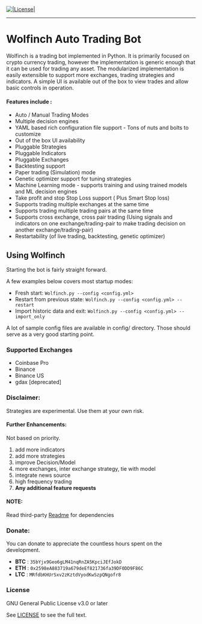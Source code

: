 [![|License|](https://img.shields.io/badge/license-GPL%20v3.0-brightgreen.svg)](LICENSE)

********
# Wolfinch Auto Trading Bot

Wolfinch is a trading bot implemented in Python. It is primarily focused on crypto currency trading, however the implementation is generic enough that it can be used for trading any asset. The modularized implementation is easily extensible to support more exchanges, trading strategies and indicators. A simple UI is available out of the box to view trades and allow basic controls in operation. 

#### Features include : 
* Auto / Manual Trading Modes
* Multiple decision engines
* YAML based rich configuration file support - Tons of nuts and bolts to customize
* Out of the box UI availability
* Pluggable Strategies 
* Pluggable Indicators
* Pluggable Exchanges
* Backtesting support
* Paper trading (Simulation) mode
* Genetic optimizer support for tuning strategies
* Machine Learning mode - supports training and using trained models and ML decision engines
* Take profit and stop Stop Loss support ( Plus Smart Stop loss)
* Supports trading multiple exchanges at the same time
* Supports trading multiple trading pairs at the same time
* Supports cross exchange, cross pair trading (Using signals and indicators on one exchange/trading-pair to make trading decision on another exchange/trading-pair)
* Restartability (of live trading, backtesting, genetic optimizer)

## Using Wolfinch

Starting the bot is fairly straight forward. 

A few examples below covers most startup modes:
* Fresh start: 
    `Wolfinch.py --config <config.yml>`
* Restart from previous state: 
    `Wolfinch.py --config <config.yml> --restart`
* Import historic data and exit: 
    `Wolfinch.py --config <config.yml> --import_only`

A lot of sample config files are available in config/ directory. Those should serve as a very good starting point.


### Supported Exchanges
* Coinbase Pro
* Binance
* Binance US
* gdax [deprecated]

### Disclaimer:

Strategies are experimental. Use them at your own risk. 

#### Further Enhancements: 

Not based on priority.

1. add more indicators
2. add more strategies 
3. improve Decision/Model
5. more exchanges, inter exchange strategy, tie with model
7. integrate news source
10. high frequency trading
11. **Any additional feature requests**

#### NOTE:
Read third-party [Readme](third_party/README.md) for dependencies

### Donate:
You can donate to appreciate the countless hours spent on the development.

* **BTC** : `35bYjx9Geo6gLM41nqRnZA5KpciJEfJokD`
* **ETH** : `0x2598eA883719a679deEf821736fa39DF0DD9F86C`
* **LTC** : `MRfdbKHUrSxv2zKztdVyodKwSzpQNgofr8`

### License

GNU General Public License v3.0 or later

See [LICENSE](LICENSE) to see the full text.


   
